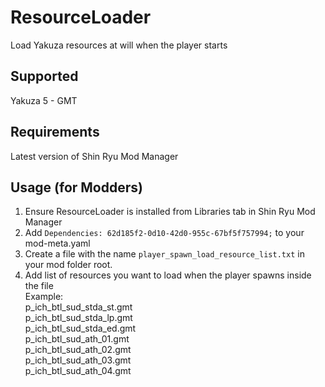 # ResourceLoader
Load Yakuza resources at will when the player starts

## Supported
Yakuza 5 - GMT

## Requirements
Latest version of Shin Ryu Mod Manager

## Usage (for Modders)
1) Ensure ResourceLoader is installed from Libraries tab in Shin Ryu Mod Manager
2) Add `Dependencies: 62d185f2-0d10-42d0-955c-67bf5f757994;` to your mod-meta.yaml
3) Create a file with the name `player_spawn_load_resource_list.txt` in your mod folder root.
4) Add list of resources you want to load when the player spawns inside the file<br>
Example:<br>
p_ich_btl_sud_stda_st.gmt<br>
p_ich_btl_sud_stda_lp.gmt<br>
p_ich_btl_sud_stda_ed.gmt<br>
p_ich_btl_sud_ath_01.gmt<br>
p_ich_btl_sud_ath_02.gmt<br>
p_ich_btl_sud_ath_03.gmt<br>
p_ich_btl_sud_ath_04.gmt<br>
